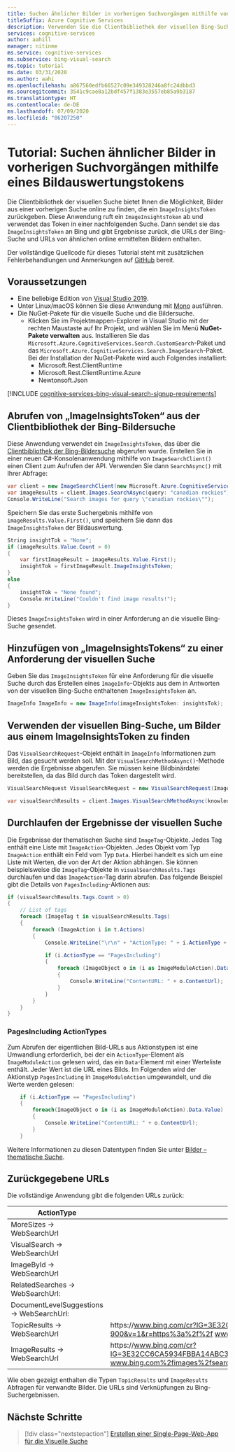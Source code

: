 ```yaml
---
title: Suchen ähnlicher Bilder in vorherigen Suchvorgängen mithilfe von Bildauswertungstoken und der API für die visuelle Bing-Suche
titleSuffix: Azure Cognitive Services
description: Verwenden Sie die Clientbibliothek der visuellen Bing-Suche, um URLs von Bildern aus vorherigen Suchvorgängen abzurufen.
services: cognitive-services
author: aahill
manager: nitinme
ms.service: cognitive-services
ms.subservice: bing-visual-search
ms.topic: tutorial
ms.date: 03/31/2020
ms.author: aahi
ms.openlocfilehash: a867560edfb66527c09e349328246a8fc24dbbd3
ms.sourcegitcommit: 3541c9cae8a12bdf457f1383e3557eb85a9b3187
ms.translationtype: HT
ms.contentlocale: de-DE
ms.lasthandoff: 07/09/2020
ms.locfileid: "86207250"
---
```

# <a name="tutorial-find-similar-images-from-previous-searches-using-an-image-insights-token"></a>Tutorial: Suchen ähnlicher Bilder in vorherigen Suchvorgängen mithilfe eines Bildauswertungstokens

Die Clientbibliothek der visuellen Suche bietet Ihnen die Möglichkeit, Bilder aus einer vorherigen Suche online zu finden, die ein `ImageInsightsToken` zurückgeben. Diese Anwendung ruft ein `ImageInsightsToken` ab und verwendet das Token in einer nachfolgenden Suche. Dann sendet sie das `ImageInsightsToken` an Bing und gibt Ergebnisse zurück, die URLs der Bing-Suche und URLs von ähnlichen online ermittelten Bildern enthalten.

Der vollständige Quellcode für dieses Tutorial steht mit zusätzlichen Fehlerbehandlungen und Anmerkungen auf [GitHub](https://github.com/Azure-Samples/cognitive-services-REST-api-samples/blob/master/Tutorials/Bing-Visual-Search/BingVisualSearchInsightsTokens.cs) bereit.

## <a name="prerequisites"></a>Voraussetzungen

* Eine beliebige Edition von [Visual Studio 2019](https://www.visualstudio.com/downloads/).
* Unter Linux/macOS können Sie diese Anwendung mit [Mono](https://www.mono-project.com/) ausführen.
* Die NuGet-Pakete für die visuelle Suche und die Bildersuche.
    - Klicken Sie im Projektmappen-Explorer in Visual Studio mit der rechten Maustaste auf Ihr Projekt, und wählen Sie im Menü **NuGet-Pakete verwalten** aus. Installieren Sie das `Microsoft.Azure.CognitiveServices.Search.CustomSearch`-Paket und das `Microsoft.Azure.CognitiveServices.Search.ImageSearch`-Paket. Bei der Installation der NuGet-Pakete wird auch Folgendes installiert:
        - Microsoft.Rest.ClientRuntime
        - Microsoft.Rest.ClientRuntime.Azure
        - Newtonsoft.Json


[!INCLUDE [cognitive-services-bing-visual-search-signup-requirements](../../../includes/cognitive-services-bing-visual-search-signup-requirements.md)]

## <a name="get-the-imageinsightstoken-from-the-bing-image-search-client-library"></a>Abrufen von „ImageInsightsToken“ aus der Clientbibliothek der Bing-Bildersuche

Diese Anwendung verwendet ein `ImageInsightsToken`, das über die [Clientbibliothek der Bing-Bildersuche](https://docs.microsoft.com/azure/cognitive-services/bing-image-search/image-search-sdk-quickstart) abgerufen wurde. Erstellen Sie in einer neuen C#-Konsolenanwendung mithilfe von `ImageSearchClient()` einen Client zum Aufrufen der API. Verwenden Sie dann `SearchAsync()` mit Ihrer Abfrage:

```csharp
var client = new ImageSearchClient(new Microsoft.Azure.CognitiveServices.Search.ImageSearch.ApiKeyServiceClientCredentials(subKey));
var imageResults = client.Images.SearchAsync(query: "canadian rockies").Result;
Console.WriteLine("Search images for query \"canadian rockies\"");
```

Speichern Sie das erste Suchergebnis mithilfe von `imageResults.Value.First()`, und speichern Sie dann das `ImageInsightsToken` der Bildauswertung.

```csharp
String insightTok = "None";
if (imageResults.Value.Count > 0)
{
    var firstImageResult = imageResults.Value.First();
    insightTok = firstImageResult.ImageInsightsToken;
}
else
{
    insightTok = "None found";
    Console.WriteLine("Couldn't find image results!");
}
```

Dieses `ImageInsightsToken` wird in einer Anforderung an die visuelle Bing-Suche gesendet.

## <a name="add-the-imageinsightstoken-to-a-visual-search-request"></a>Hinzufügen von „ImageInsightsTokens“ zu einer Anforderung der visuellen Suche

Geben Sie das `ImageInsightsToken` für eine Anforderung für die visuelle Suche durch das Erstellen eines `ImageInfo`-Objekts aus dem in Antworten von der visuellen Bing-Suche enthaltenen `ImageInsightsToken` an.

```csharp
ImageInfo ImageInfo = new ImageInfo(imageInsightsToken: insightsTok);
```

## <a name="use-bing-visual-search-to-find-images-from-an-imageinsightstoken"></a>Verwenden der visuellen Bing-Suche, um Bilder aus einem ImageInsightsToken zu finden

Das `VisualSearchRequest`-Objekt enthält in `ImageInfo` Informationen zum Bild, das gesucht werden soll. Mit der `VisualSearchMethodAsync()`-Methode werden die Ergebnisse abgerufen. Sie müssen keine Bildbinärdatei bereitstellen, da das Bild durch das Token dargestellt wird.

```csharp
VisualSearchRequest VisualSearchRequest = new VisualSearchRequest(ImageInfo);

var visualSearchResults = client.Images.VisualSearchMethodAsync(knowledgeRequest: VisualSearchRequest).Result;

```

## <a name="iterate-through-the-visual-search-results"></a>Durchlaufen der Ergebnisse der visuellen Suche

Die Ergebnisse der thematischen Suche sind `ImageTag`-Objekte. Jedes Tag enthält eine Liste mit `ImageAction`-Objekten. Jedes Objekt vom Typ `ImageAction` enthält ein Feld vom Typ `Data`. Hierbei handelt es sich um eine Liste mit Werten, die von der Art der Aktion abhängen. Sie können beispielsweise die `ImageTag`-Objekte in `visualSearchResults.Tags` durchlaufen und das `ImageAction`-Tag darin abrufen. Das folgende Beispiel gibt die Details von `PagesIncluding`-Aktionen aus:

```csharp
if (visualSearchResults.Tags.Count > 0)
{
    // List of tags
    foreach (ImageTag t in visualSearchResults.Tags)
    {
        foreach (ImageAction i in t.Actions)
        {
            Console.WriteLine("\r\n" + "ActionType: " + i.ActionType + " WebSearchURL: " + i.WebSearchUrl);

            if (i.ActionType == "PagesIncluding")
            {
                foreach (ImageObject o in (i as ImageModuleAction).Data.Value)
                {
                    Console.WriteLine("ContentURL: " + o.ContentUrl);
                }
            }
        }
    }
}
```

### <a name="pagesincluding-actiontypes"></a>PagesIncluding ActionTypes

Zum Abrufen der eigentlichen Bild-URLs aus Aktionstypen ist eine Umwandlung erforderlich, bei der ein `ActionType`-Element als `ImageModuleAction` gelesen wird, das ein `Data`-Element mit einer Werteliste enthält. Jeder Wert ist die URL eines Bilds.  Im Folgenden wird der Aktionstyp `PagesIncluding` in `ImageModuleAction` umgewandelt, und die Werte werden gelesen:

```csharp
    if (i.ActionType == "PagesIncluding")
    {
        foreach(ImageObject o in (i as ImageModuleAction).Data.Value)
        {
            Console.WriteLine("ContentURL: " + o.ContentUrl);
        }
    }
```

Weitere Informationen zu diesen Datentypen finden Sie unter [Bilder – thematische Suche](https://docs.microsoft.com/rest/api/cognitiveservices/bingvisualsearch/images/visualsearch).

## <a name="returned-urls"></a>Zurückgegebene URLs

Die vollständige Anwendung gibt die folgenden URLs zurück:

|ActionType  |URL  |
|---------|---------|
|MoreSizes -> WebSearchUrl     |         |
|VisualSearch -> WebSearchUrl     |         |
|ImageById -> WebSearchUrl    |         |
|RelatedSearches -> WebSearchUrl:    |         |
|DocumentLevelSuggestions -> WebSearchUrl:     |         |
|TopicResults -> WebSearchUrl    | https:\//www.bing.com/cr?IG=3E32CC6CA5934FBBA14ABC3B2E4651F9&CID=1BA795A21EAF6A63175699B71FC36B7C&rd=1&h=BcQifmzdKFyyBusjLxxgO42kzq1Geh7RucVVqvH-900&v=1&r=https%3a%2f%2f www.bing.com%2fdiscover%2fcanadian%2brocky&p=DevEx,5823.1       |
|ImageResults -> WebSearchUrl    |  https:\//www.bing.com/cr?IG=3E32CC6CA5934FBBA14ABC3B2E4651F9&CID=1BA795A21EAF6A63175699B71FC36B7C&rd=1&h=PV9GzMFOI0AHZp2gKeWJ8DcveSDRE3fP2jHDKMpJSU8&v=1&r=https%3a%2f%2f www.bing.com%2fimages%2fsearch%3fq%3doutdoor&p=DevEx,5831.1       |

Wie oben gezeigt enthalten die Typen `TopicResults` und `ImageResults` Abfragen für verwandte Bilder. Die URLs sind Verknüpfungen zu Bing-Suchergebnissen.

## <a name="next-steps"></a>Nächste Schritte

> [!div class="nextstepaction"]
> [Erstellen einer Single-Page-Web-App für die Visuelle Suche](tutorial-bing-visual-search-single-page-app.md)
